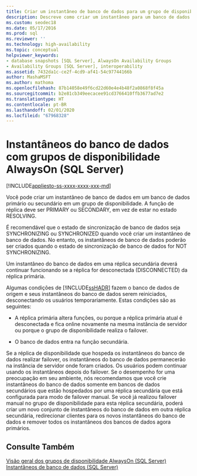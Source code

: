 ```yaml
---
title: Criar um instantâneo de banco de dados para um grupo de disponibilidade
description: Descreve como criar um instantâneo para um banco de dados dentro de um grupo de disponibilidade Always On no banco de dados primário ou secundário.
ms.custom: seodec18
ms.date: 05/17/2016
ms.prod: sql
ms.reviewer: ''
ms.technology: high-availability
ms.topic: conceptual
helpviewer_keywords:
- database snapshots [SQL Server], AlwaysOn Availability Groups
- Availability Groups [SQL Server], interoperability
ms.assetid: 7432da1c-ce2f-4cd9-af41-54c97744166b
author: MashaMSFT
ms.author: mathoma
ms.openlocfilehash: 87b14058e49f6cd22d60e4e4b48f2a0868f8f45a
ms.sourcegitcommit: b2e81cb349eecacee91cd3766410ffb3677ad7e2
ms.translationtype: HT
ms.contentlocale: pt-BR
ms.lasthandoff: 02/01/2020
ms.locfileid: "67968328"
---
```

# <a name="database-snapshots-with-always-on-availability-groups-sql-server"></a>Instantâneos do banco de dados com grupos de disponibilidade AlwaysOn (SQL Server)
[!INCLUDE[appliesto-ss-xxxx-xxxx-xxx-md](../../../includes/appliesto-ss-xxxx-xxxx-xxx-md.md)]

  Você pode criar um instantâneo de banco de dados em um banco de dados primário ou secundário em um grupo de disponibilidade. A função de réplica deve ser PRIMARY ou SECONDARY, em vez de estar no estado RESOLVING.  
  
 É recomendável que o estado de sincronização de banco de dados seja SYNCHRONIZING ou SYNCHRONIZED quando você criar um instantâneo de banco de dados. No entanto, os instantâneos de banco de dados poderão ser criados quando o estado de sincronização de banco de dados for NOT SYNCHRONIZING.  
  
 Um instantâneo do banco de dados em uma réplica secundária deverá continuar funcionando se a réplica for desconectada (DISCONNECTED) da réplica primária.  
  
 Algumas condições de [!INCLUDE[ssHADR](../../../includes/sshadr-md.md)] fazem o banco de dados de origem e seus instantâneos do banco de dados serem reiniciados, desconectando os usuários temporariamente. Estas condições são as seguintes:  
  
-   A réplica primária altera funções, ou porque a réplica primária atual é desconectada e fica online novamente na mesma instância de servidor ou porque o grupo de disponibilidade realiza o failover.  
  
-   O banco de dados entra na função secundária.  
  
 Se a réplica de disponibilidade que hospeda os instantâneos do banco de dados realizar failover, os instantâneos do banco de dados permanecerão na instância de servidor onde foram criados. Os usuários podem continuar usando os instantâneos depois do failover. Se o desempenho for uma preocupação em seu ambiente, nós recomendamos que você crie instantâneos do banco de dados somente em bancos de dados secundários que estão hospedados por uma réplica secundária que está configurada para modo de failover manual.  Se você já realizou failover manual no grupo de disponibilidade para esta réplica secundária, poderá criar um novo conjunto de instantâneos do banco de dados em outra réplica secundária, redirecionar clientes para os novos instantâneos do banco de dados e remover todos os instantâneos dos bancos de dados agora primários.  
  
## <a name="see-also"></a>Consulte Também  
 [Visão geral dos grupos de disponibilidade AlwaysOn &#40;SQL Server&#41;](../../../database-engine/availability-groups/windows/overview-of-always-on-availability-groups-sql-server.md)   
 [Instantâneos de banco de dados &#40;SQL Server&#41;](../../../relational-databases/databases/database-snapshots-sql-server.md)  
  
  
